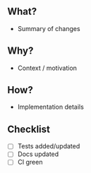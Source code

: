 ## What?
- Summary of changes

## Why?
- Context / motivation

## How?
- Implementation details

## Checklist
- [ ] Tests added/updated
- [ ] Docs updated
- [ ] CI green
